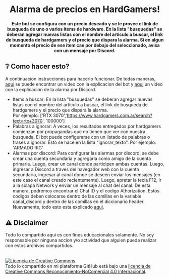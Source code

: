 <h1 align="center">
  Alarma de precios en HardGamers!
</h1>

<h4 align="center">
  Este bot se configura con un precio deseado y se le provee el link de busqueda de uno o varios items de hardware.
  En la lista "busquedas" se deberan agregar nuevas listas con el nombre del articulo a buscar, el link de busqueda de hardgamers y el precio que dispara la alarma.
  Si en algun momento el precio de ese item cae por debajo del seleccionado, avisa con un mensaje por Discord.
</h4>

## ❔ Como hacer esto?
A continuacíon instrucciones para hacerlo funcionar.
De todas maneras, [aqui](https://youtu.be/ebiOEImSmMA) se puede encontrar un video con la explicacion del bot y [aqui](https://youtu.be/ZMPYXDfH6YE) un video con la explicacion de la alarma por Discord.

* Items a buscar: En la lista "busquedas" se deberan agregar nuevas listas con el nombre del articulo a buscar, 
    el link de busqueda de hardgamers y el precio que dispara la alarma.<br>
    Por ejemplo: ['RTX 3070','https://www.hardgamers.com.ar/search?text=rtx+3070', 100000']
* Palabras a ignorar: A veces, los resultados entregados por hardgamers comienzan por propagandas que no tienen que ver con nuestra busqueda. El bot puede configurarse con un listado de palabras o frases a ignorar. Esto se hace en la lista "ignorar_texto".
Por ejemplo: 'ARMADO RIG'
* Alarmas por discord: Para configurar las alarmas por discord, se debe crear una cuenta secundaria y agregarla como amigo de la cuenta primaria. Luego, crear un canal donde participen ambas cuentas. Luego, ingresar a Discord a traves del navegador web con la cuenta secundaria, ingresar al canal donde se deseen enviar los mensajes (en este caso el canal creado recientemente). Luego, apretar la tecla F12, ir a la solapa Network y enviar un mensaje al chat del canal.
De esta manera, podremos encontrar el Chat ID y el codigo Athorization. Estos codigos deben colocarse dentro de las comillas en la variable canal_discord y dentro de las comillas en el diccionario header.
Nuevamente, todo esto esta explicado [aqui](https://youtu.be/ZMPYXDfH6YE).

## ⚠️ Disclaimer
Todo lo compartido aqui es con fines educacionales solamente. No soy responsable por ninguna accion y/o actividad que alguien pueda realizar con estos archivos compartidos.
<br>
<br>

<a rel="license" href="http://creativecommons.org/licenses/by-nc/4.0/"><img alt="Licencia de Creative Commons" style="border-width:0" src="https://i.creativecommons.org/l/by-nc/4.0/88x31.png" /></a><br />Todo lo compartido en mi plataforma GitHub está bajo una <a rel="license" href="http://creativecommons.org/licenses/by-nc/4.0/">licencia de Creative Commons Reconocimiento-NoComercial 4.0 Internacional</a>.
